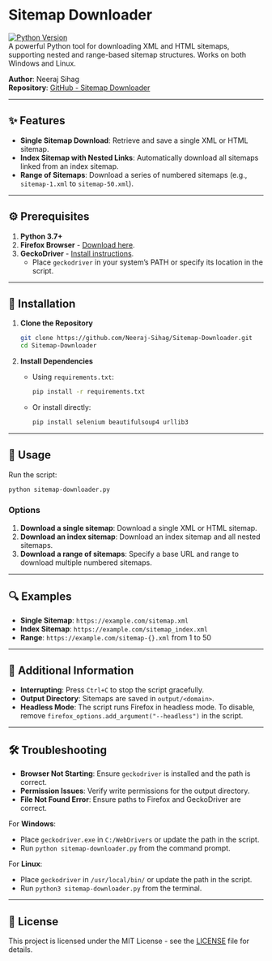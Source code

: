 # Sitemap Downloader

[![Python Version](https://img.shields.io/badge/python-3.7%2B-blue.svg)](https://www.python.org/downloads/)  
A powerful Python tool for downloading XML and HTML sitemaps, supporting nested and range-based sitemap structures. Works on both Windows and Linux.

**Author**: Neeraj Sihag  
**Repository**: [GitHub - Sitemap Downloader](https://github.com/Neeraj-Sihag/Sitemap-Downloader)

---

## ✨ Features

- **Single Sitemap Download**: Retrieve and save a single XML or HTML sitemap.
- **Index Sitemap with Nested Links**: Automatically download all sitemaps linked from an index sitemap.
- **Range of Sitemaps**: Download a series of numbered sitemaps (e.g., `sitemap-1.xml` to `sitemap-50.xml`).

---

## ⚙️ Prerequisites

1. **Python 3.7+**  
2. **Firefox Browser** - [Download here](https://www.mozilla.org/en-US/firefox/new/).
3. **GeckoDriver** - [Install instructions](https://github.com/mozilla/geckodriver/releases).  
   - Place `geckodriver` in your system’s PATH or specify its location in the script.

---

## 🚀 Installation

1. **Clone the Repository**  
   ```bash
   git clone https://github.com/Neeraj-Sihag/Sitemap-Downloader.git
   cd Sitemap-Downloader
   ```

2. **Install Dependencies**  
   - Using `requirements.txt`:  
     ```bash
     pip install -r requirements.txt
     ```
   - Or install directly:  
     ```bash
     pip install selenium beautifulsoup4 urllib3
     ```

---

## 🧩 Usage

Run the script:

```bash
python sitemap-downloader.py
```

### Options

1. **Download a single sitemap**: Download a single XML or HTML sitemap.
2. **Download an index sitemap**: Download an index sitemap and all nested sitemaps.
3. **Download a range of sitemaps**: Specify a base URL and range to download multiple numbered sitemaps.

---

## 🔍 Examples

- **Single Sitemap**: `https://example.com/sitemap.xml`
- **Index Sitemap**: `https://example.com/sitemap_index.xml`
- **Range**: `https://example.com/sitemap-{}.xml` from 1 to 50

---

## 📌 Additional Information

- **Interrupting**: Press `Ctrl+C` to stop the script gracefully.
- **Output Directory**: Sitemaps are saved in `output/<domain>`.
- **Headless Mode**: The script runs Firefox in headless mode. To disable, remove `firefox_options.add_argument("--headless")` in the script.

---

## 🛠 Troubleshooting

- **Browser Not Starting**: Ensure `geckodriver` is installed and the path is correct.
- **Permission Issues**: Verify write permissions for the output directory.
- **File Not Found Error**: Ensure paths to Firefox and GeckoDriver are correct.

For **Windows**:
   - Place `geckodriver.exe` in `C:/WebDrivers` or update the path in the script.
   - Run `python sitemap-downloader.py` from the command prompt.

For **Linux**:
   - Place `geckodriver` in `/usr/local/bin/` or update the path in the script.
   - Run `python3 sitemap-downloader.py` from the terminal.

---

## 📝 License

This project is licensed under the MIT License - see the [LICENSE](LICENSE) file for details.
